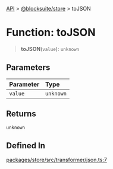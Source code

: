 [API](../../../index.md) > [@blocksuite/store](../index.md) > toJSON

# Function: toJSON

> **toJSON**(`value`): `unknown`

## Parameters

| Parameter | Type |
| :------ | :------ |
| `value` | `unknown` |

## Returns

`unknown`

## Defined In

[packages/store/src/transformer/json.ts:7](https://github.com/Saul-Mirone/blocksuite/blob/f2324b82e/packages/store/src/transformer/json.ts#L7)
